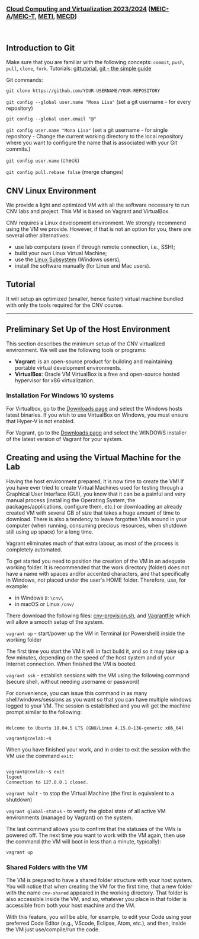 ### [Cloud Computing and Virtualization 2023/2024](https://fenix.tecnico.ulisboa.pt/disciplinas/AVExe23/2023-2024/2-semestre) ([MEIC-A](https://fenix.tecnico.ulisboa.pt/cursos/meic-a)/[MEIC-T](https://fenix.tecnico.ulisboa.pt/meic-t), [METI](https://fenix.tecnico.ulisboa.pt/merc), [MECD](https://fenix.tecnico.ulisboa.pt/cursos/mecd))
&nbsp;
&nbsp;
&nbsp;
&nbsp;
<!--
- Week 2 (May 8-12th)
    - [Introduction to AWS - Amazon Web Services](labs/lab-aws/README.md);
- Week 3 (May 15-19th)
    - [Introduction to Javassist - Java Bytecode Instrumentation Tool](labs/lab-javassist/README.md);
- Week 4 (May 22th-26th)
    - Project support;
- Week 5 (May 29th-June 2nd)
    - [Introduction to Function-as-a-Service](labs/lab-faas/README.md);
   - Paper presentations;
    - Checkpoint evaluation and feedback;
-->
## Introduction to Git
Make sure that you are familiar with the following concepts: `commit`, `push`, `pull`, `clone`, `fork`.
Tutorials: [gittutorial](https://git-scm.com/docs/gittutorial), [git - the simple guide](https://rogerdudler.github.io/git-guide/)

Git commands:

`git clone https://github.com/YOUR-USERNAME/YOUR-REPOSITORY`

<code>git config --global user.name "Mona Lisa"</code> (set a git username - for every repository)

<code>git config --global user.email "@"</code>

<code>git config user.name "Mona Lisa"</code> (set a git username - for single repository - Change the current working directory to the local repository where you want to configure the name that is associated with your Git commits.) 

<code>git config user.name</code> (check)

`git config pull.rebase false` (merge changes)

## CNV Linux Environment
We provide a light and optimized VM with all the software necessary to run CNV labs and project. This VM is based on Vagrant and VirtualBox.

CNV requires a Linux development environment. We strongly recommend using the VM we provide. However, if that is not an option for you, there are several other alternatives:
- use lab computers (even if through remote connection, i.e., SSH);
- build your own Linux Virtual Machine;
- use the [Linux Subsystem](https://docs.microsoft.com/en-us/windows/wsl/install) (Windows users);
- install the software manually (for Linux and Mac users).

## Tutorial

It will setup an optimized (smaller, hence faster) virtual machine bundled with only the tools required for the CNV course.

---

## Preliminary Set Up of the Host Environment

This section describes the minimum setup of the CNV virtualized environment. We will use the following tools or programs: 
- **Vagrant**: is an open-source product for building and maintaining portable virtual development environments.
- **VirtualBox**: Oracle VM VirtualBox is a free and open-source hosted hypervisor for x86 virtualization.

### Installation For Windows 10 systems

For Virtualbox, go to the [Downloads page](https://www.virtualbox.org/wiki/Downloads) and select the Windows hosts latest binaries. If you wish to use VirtualBox on Windows, you must ensure that Hyper-V is not enabled.

For Vagrant, go to the [Downloads page](https://www.vagrantup.com/downloads) and select the WINDOWS installer of the latest version of Vagrant for your system.

## Creating and using the Virtual Machine for the Lab

Having the host environment prepared, it is now time to create the VM! If you have ever tried to create Virtual Machines used for testing through a Graphical User Interface (GUI), you know that it can be a painful and very manual process (installing the Operating System, the packages/applications, configure them, etc.) or downloading an already created VM with several GB of size that takes a huge amount of time to download. There is also a tendency to leave forgotten VMs around in your computer (when running, consuming precious resources, when shutdown still using up space) for a long time.

Vagrant eliminates much of that extra labour, as most of the process is completely automated.

To get started you need to position the creation of the VM in an adequate working folder. It is recommended that the work directory (folder) does not have a name with spaces and/or accented characters, and that specifically in Windows, not placed under the user's HOME folder. Therefore, use, for example:
- in Windows `D:\cnv\`
- in macOS or Linux `/cnv/`

There download the following files: [cnv-provision.sh](cnv-provision.sh), and [Vagrantfile](Vagrantfile) which will allow a smooth setup of the system.

`vagrant up` - start/power up the VM in Terminal (or Powershell) inside the working folder

The first time you start the VM it will in fact build it, and so it may take up a few minutes, depending on the speed of the host system and of your Internet connection. When finished the VM is booted.

`vagrant ssh` - establish sessions with the VM using the following command (secure shell, without needing username or password)

For convenience, you can issue this command in as many shell/windows/sessions as you want so that you can have multiple windows logged to your VM. The session is established and you will get the machine prompt similar to the following:

<pre><code>
Welcome to Ubuntu 18.04.5 LTS (GNU/Linux 4.15.0-136-generic x86_64)
 
vagrant@cnvlab:~$
</pre></code>

When you have finished your work, and in order to exit the session with the VM use the command `exit`:

<pre><code>
vagrant@cnvlab:~$ exit
logout
Connection to 127.0.0.1 closed.
</pre></code>

`vagrant halt` - to stop the Virtual Machine (the first is equivalent to a shutdown)

`vagrant global-status` - to verify the global state of all active VM environments (managed by Vagrant) on the system.

The last command allows you to confirm that the statuses of the VMs is powered off. The next time you want to work with the VM again, then use the command (the VM will boot in less than a minute, typically):

`vagrant up`

### Shared Folders with the VM

The VM is prepared to have a shared folder structure with your host system. You will notice that when creating the VM for the first time, that a new folder with the name `cnv-shared` appeared in the working directory. That folder is also accessible inside the VM, and so, whatever you place in that folder is accessible from both your host machine and the VM.

With this feature, you will be able, for example, to edit your Code using your preferred Code Editor (e.g., VScode, Eclipse, Atom, etc.), and then, inside the VM just use/compile/run the code.
